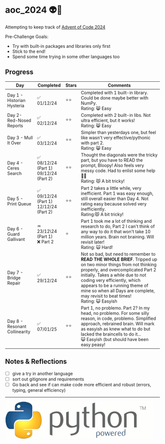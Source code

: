 # aoc_2024 👽🐍

Attempting to keep track of [Advent of Code 2024](https://adventofcode.com/)


Pre-Challenge Goals:
- Try with built-in packages and libraries only first
- Stick to the end!
- Spend some time trying in some other languages too

## Progress

| Day | Completed | Stars | Comments |
|-----|-----------|-------|----------|
|Day 1 - Historian Hysteria | ✅ 01/12/24 | ⭐⭐ |Completed with 1 built-in library. Could be done maybe better with NumPy.<br>Rating: 😸 Easy|
|Day 2- Red-Nosed Reports | ✅ 02/12/24 | ⭐⭐ | Completed with 2 built-in libs. Not ultra efficient, but it works!<br>Rating: 😸 Easy|
|Day 3 - Mull It Over | ✅ 03/12/24 | ⭐⭐ | Simpler than yesterdays one, but feel like wasn't very effective/pythonic with part 2.<br>Rating: 😸 Easy|
|Day 4 - Ceres Search | ✅ 08/12/24 (Part 1)<br>09/12/24 (Part 2) | ⭐⭐ | Thought the diagonals were the tricky part, but you have to READ the prompt, Bloopy! Also feels very messy code. Had to enlist some help 💞👯<br>Rating: 😾 A bit tricky!|
|Day 5 - Print Queue | ✅ 09/12/24 (Part 1)<br>12/12/24 (Part 2) | ⭐⭐ | Part 2 takes a little while, very inefficient. Part 1 was easy enough, still overall easier than Day 4. Not rating easy because solved very inefficiently.<br>Rating:😾 A bit tricky!| 
|Day 6 - Guard Gallivant | ♒ 23/12\24 (Part 1)<br>❌ Part 2 | ⭐ | Part 1 took me a lot of thinking and research to do, Part 2 I can't think of any way to do it that won't take 10 million years. Brain not braining. Will revisit later!<br>Rating: 🙀 Hard! |
|Day 7 - Bridge Repair | ✅ 29/12/24 | ⭐⭐ | Not so bad, but need to remember to <b>READ THE WHOLE BRIEF</b>. Tripped up on two minor things from not thinking properly, and overcomplicated Part 2 initially. Takes a while due to not coding very efficiently, which appears to be a running theme of mine so when all Days are complete, may revisit to beat times!<br>Rating: 😺 Easyish|
|Day 8 - Resonant Collinearity | ✅ 07/01/25 | ⭐⭐| Part 1, no problemo. Part 2? In my head, no problemo. For some silly reason, in code, problemo. Simplified approach, rebrained brain. Will mark as easyish as knew what to do but lacked the braincells to do it...<br>😺 Easyish (but should have been easy peasy!|


## Notes & Reflections
- [ ] give a try in another language
- [ ] sort out gitignore and requirements
- [ ] Go back and see if can make code more efficient and robust (errors, typing, general efficiency)

----

![](spinny_py_powered.gif)

